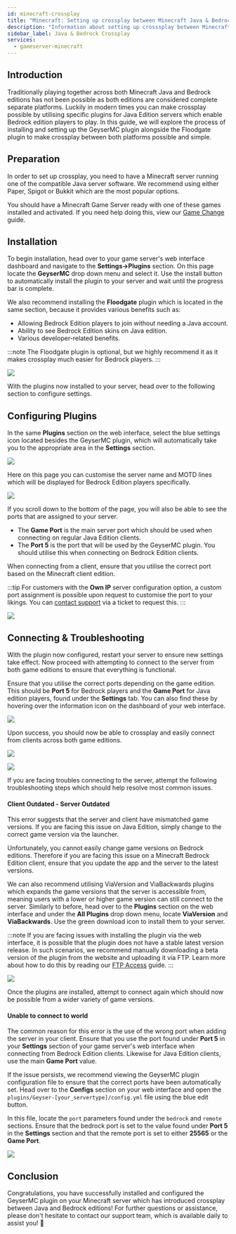 ```yaml
---
id: minecraft-crossplay
title: "Minecraft: Setting up crossplay between Minecraft Java & Bedrock Editions"
description: "Information about setting up crosssplay between Minecraft Java & Bedrock editions on your Minecraft server from ZAP-Hosting"
sidebar_label: Java & Bedrock Crossplay
services:
  - gameserver-minecraft
---
```


## Introduction

Traditionally playing together across both Minecraft Java and Bedrock editions has not been possible as both editions are considered complete separate platforms. Luckily in modern times you can make crossplay possible by utilising specific plugins for Java Edition servers which enable Bedrock edition players to play. In this guide, we will explore the process of installing and setting up the GeyserMC plugin alongside the Floodgate plugin to make crossplay between both platforms possible and simple.

## Preparation

In order to set up crossplay, you need to have a Minecraft server running one of the compatible Java server software. We recommend using either Paper, Spigot or Bukkit which are the most popular options.

You should have a Minecraft Game Server ready with one of these games installed and activated. If you need help doing this, view our [Game Change](gameserver-gameswitch.md) guide.

## Installation

To begin installation, head over to your game server's web interface dashboard and navigate to the **Settings->Plugins** section. On this page locate the **GeyserMC** drop down menu and select it. Use the install button to automatically install the plugin to your server and wait until the progress bar is complete.

We also recommend installing the **Floodgate** plugin which is located in the same section, because it provides various benefits such as:
- Allowing Bedrock Edition players to join without needing a Java account.
- Ability to see Bedrock Edition skins on Java edition.
- Various developer-related benefits.

:::note
The Floodgate plugin is optional, but we highly recommend it as it makes crossplay much easier for Bedrock players.
:::

![](https://screensaver01.zap-hosting.com/index.php/s/cagcHmzwR2yBZSo/preview)

With the plugins now installed to your server, head over to the following section to configure settings.

## Configuring Plugins

In the same **Plugins** section on the web interface, select the blue settings icon located besides the GeyserMC plugin, which will automatically take you to the appropriate area in the **Settings** section.

![](https://screensaver01.zap-hosting.com/index.php/s/RAZKNSdePa5wBs4/preview)

Here on this page you can customise the server name and MOTD lines which will be displayed for Bedrock Edition players specifically.

![](https://screensaver01.zap-hosting.com/index.php/s/kBzxQkmNgdsWgZb/preview)

If you scroll down to the bottom of the page, you will also be able to see the ports that are assigned to your server.

- The **Game Port** is the main server port which should be used when connecting on regular Java Edition clients.
- The **Port 5** is the port that will be used by the GeyserMC plugin. You should utilise this when connecting on Bedrock Edition clients.

When connecting from a client, ensure that you utilise the correct port based on the Minecraft client edition.

:::tip
For customers with the **Own IP** server configuration option, a custom port assignment is possible upon request to customise the port to your likings. You can [contact support](https://zap-hosting.com/en/customer/support/) via a ticket to request this.
:::

![](https://screensaver01.zap-hosting.com/index.php/s/joA62kWeJ5crCmY/preview)

<!--

### Floodgate Plugin

If you decided to install the floodgate plugin, you will have to adjust the GeyserMC configuration file to enable it as the main authentication method. Please ensure that your server is turned off before editing configuration files, otherwise changes may be overwritten.

Head over to the **Configs** section on your game server's web interface panel and open the `plugins/Geyser-[your_servertype]/config.yml` file using the blue edit button.

![](https://screensaver01.zap-hosting.com/index.php/s/ixCtkQ5WWWacfGe/preview)

In this file, locate the `auth-type` parameter found inside of the `remote` section and change this value from **online** to **floodgate** before saving the file.

![](https://screensaver01.zap-hosting.com/index.php/s/c6JRFxPfjGBSWZi/preview)

GeyserMC will now utilise the Floodgate plugin for user authentication, providing you with various benefits that were discussed previously.
-->

## Connecting & Troubleshooting

With the plugin now configured, restart your server to ensure new settings take effect. Now proceed with attempting to connect to the server from both game editions to ensure that everything is functional.

Ensure that you utilise the correct ports depending on the game edition. This should be **Port 5** for Bedrock players and the **Game Port** for Java edition players, found under the **Settings** tab. You can also find these by hovering over the information icon on the dashboard of your web interface.

![](https://screensaver01.zap-hosting.com/index.php/s/M42ZkamKHieRcEz/preview)

Upon success, you should now be able to crossplay and easily connect from clients across both game editions.

![](https://screensaver01.zap-hosting.com/index.php/s/oMRWkaSs5KKbkzy/preview)

![](https://screensaver01.zap-hosting.com/index.php/s/xyMaENLFx4BCSPF/preview)

If you are facing troubles connecting to the server, attempt the following troubleshooting steps which should help resolve most common issues.

#### Client Outdated - Server Outdated

This error suggests that the server and client have mismatched game versions. If you are facing this issue on Java Edition, simply change to the correct game version via the launcher.

Unfortunately, you cannot easily change game versions on Bedrock editions. Therefore if you are facing this issue on a Minecraft Bedrock Edition client, ensure that you update the app and the server to the latest versions.

We can also recommend utilising ViaVersion and ViaBackwards plugins which expands the game versions that the server is accessible from, meaning users with a lower or higher game version can still connect to the server. Similarly to before, head over to the **Plugins** section on the web interface and under the **All Plugins** drop down menu, locate **ViaVersion** and **ViaBackwards**. Use the green download icon to install them to your server.

:::note
If you are facing issues with installing the plugin via the web interface, it is possible that the plugin does not have a stable latest version release. In such scenarios, we recommend manually downloading a beta version of the plugin from the website and uploading it via FTP. Learn more about how to do this by reading our [FTP Access](gameserver-ftpaccess.md) guide.
:::

![](https://screensaver01.zap-hosting.com/index.php/s/QCcndf6TGMsrw7x/preview)

Once the plugins are installed, attempt to connect again which should now be possible from a wider variety of game versions.

#### Unable to connect to world

The common reason for this error is the use of the wrong port when adding the server in your client. Ensure that you use the port found under **Port 5** in your **Settings** section of your game server's web interface when connecting from Bedrock Edition clients. Likewise for Java Edition clients, use the main **Game Port** value.

If the issue persists, we recommend viewing the GeyserMC plugin configuration file to ensure that the correct ports have been automatically set. Head over to the **Configs** section on your web interface and open the `plugins/Geyser-[your_servertype]/config.yml` file using the blue edit button.

In this file, locate the `port` parameters found under the `bedrock` and `remote` sections. Ensure that the bedrock port is set to the value found under **Port 5** in the **Settings** section and that the remote port is set to either **25565** or the **Game Port**.

![](https://screensaver01.zap-hosting.com/index.php/s/AcZ5JAasBcKQpCm/preview)

## Conclusion 

Congratulations, you have successfully installed and configured the GeyserMC plugin on your Minecraft server which has introduced crossplay between Java and Bedrock editions! For further questions or assistance, please don't hesitate to contact our support team, which is available daily to assist you! 🙂